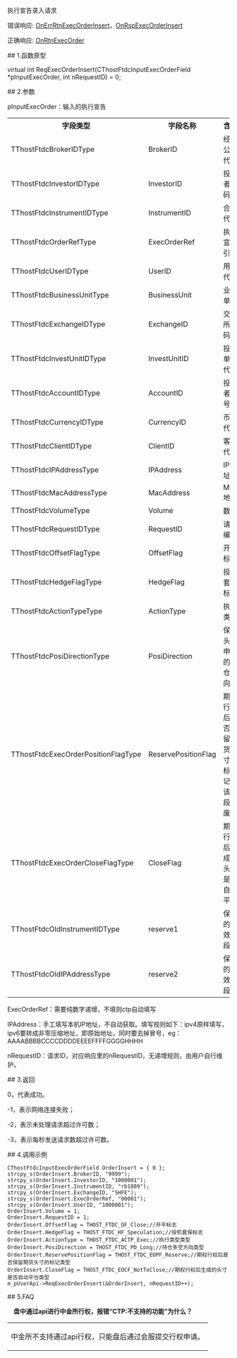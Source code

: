 <p>执行宣告录入请求</p>
<p>错误响应: <a href="../../CTHOSTFTDCTRADERAPI/ONERRRTNEXECORDERINSERT/">OnErrRtnExecOrderInsert</a>，<a href="../../CTHOSTFTDCTRADERAPI/ONRSPEXECORDERINSERT/">OnRspExecOrderInsert</a></p>
<p>正确响应: <a href="../../CTHOSTFTDCTRADERAPI/ONRTNEXECORDER/">OnRtnExecOrder</a></p>
<span class="anchor" id="b63a1881-3f69-40e5-8594-691b6f5bfc89"></span>
## 1.函数原型
<p>virtual int ReqExecOrderInsert(CThostFtdcInputExecOrderField *pInputExecOrder, int nRequestID) = 0;</p>
<span class="anchor" id="52f2c88e-ade2-4531-953e-25c3ce5c951c"></span>
## 2.参数
<p>pInputExecOrder：输入的执行宣告</p>
<table><tr><th style="TEXT-ALIGN: center;">字段类型</th><th style="TEXT-ALIGN: center;">字段名称</th><th style="TEXT-ALIGN: center;">含义</th><th style="TEXT-ALIGN: center;">值</th></tr><tr><td style="TEXT-ALIGN: left;">TThostFtdcBrokerIDType</td>
<td style="TEXT-ALIGN: left;">BrokerID</td>
<td style="TEXT-ALIGN: left;">经纪公司代码</td>
<td style="TEXT-ALIGN: left;"><strong><font color="#FF0000">必填</font></strong></td>
</tr>
<tr><td style="TEXT-ALIGN: left;">TThostFtdcInvestorIDType</td>
<td style="TEXT-ALIGN: left;">InvestorID</td>
<td style="TEXT-ALIGN: left;">投资者代码</td>
<td style="TEXT-ALIGN: left;"><strong><font color="#FF0000">必填</font></strong></td>
</tr>
<tr><td style="TEXT-ALIGN: left;">TThostFtdcInstrumentIDType</td>
<td style="TEXT-ALIGN: left;">InstrumentID</td>
<td style="TEXT-ALIGN: left;">合约代码</td>
<td style="TEXT-ALIGN: left;"><strong><font color="#FF0000">必填</font></strong></td>
</tr>
<tr><td style="TEXT-ALIGN: left;">TThostFtdcOrderRefType</td>
<td style="TEXT-ALIGN: left;">ExecOrderRef</td>
<td style="TEXT-ALIGN: left;">执行宣告引用</td>
<td style="TEXT-ALIGN: left;">选填</td>
</tr>
<tr><td style="TEXT-ALIGN: left;">TThostFtdcUserIDType</td>
<td style="TEXT-ALIGN: left;">UserID</td>
<td style="TEXT-ALIGN: left;">用户代码</td>
<td style="TEXT-ALIGN: left;">无</td>
</tr>
<tr><td style="TEXT-ALIGN: left;">TThostFtdcBusinessUnitType</td>
<td style="TEXT-ALIGN: left;">BusinessUnit</td>
<td style="TEXT-ALIGN: left;">业务单元</td>
<td style="TEXT-ALIGN: left;">无</td>
</tr>
<tr><td style="TEXT-ALIGN: left;">TThostFtdcExchangeIDType</td>
<td style="TEXT-ALIGN: left;">ExchangeID</td>
<td style="TEXT-ALIGN: left;">交易所代码</td>
<td style="TEXT-ALIGN: left;">无</td>
</tr>
<tr><td style="TEXT-ALIGN: left;">TThostFtdcInvestUnitIDType</td>
<td style="TEXT-ALIGN: left;">InvestUnitID</td>
<td style="TEXT-ALIGN: left;">投资单元代码</td>
<td style="TEXT-ALIGN: left;">无</td>
</tr>
<tr><td style="TEXT-ALIGN: left;">TThostFtdcAccountIDType</td>
<td style="TEXT-ALIGN: left;">AccountID</td>
<td style="TEXT-ALIGN: left;">投资者帐号</td>
<td style="TEXT-ALIGN: left;">无</td>
</tr>
<tr><td style="TEXT-ALIGN: left;">TThostFtdcCurrencyIDType</td>
<td style="TEXT-ALIGN: left;">CurrencyID</td>
<td style="TEXT-ALIGN: left;">币种代码</td>
<td style="TEXT-ALIGN: left;">无</td>
</tr>
<tr><td style="TEXT-ALIGN: left;">TThostFtdcClientIDType</td>
<td style="TEXT-ALIGN: left;">ClientID</td>
<td style="TEXT-ALIGN: left;">客户代码</td>
<td style="TEXT-ALIGN: left;">无</td>
</tr>
<tr><td style="TEXT-ALIGN: left;">TThostFtdcIPAddressType</td>
<td style="TEXT-ALIGN: left;">IPAddress</td>
<td style="TEXT-ALIGN: left;">IP地址</td>
<td style="TEXT-ALIGN: left;">无</td>
</tr>
<tr><td style="TEXT-ALIGN: left;">TThostFtdcMacAddressType</td>
<td style="TEXT-ALIGN: left;">MacAddress</td>
<td style="TEXT-ALIGN: left;">Mac地址</td>
<td style="TEXT-ALIGN: left;">无</td>
</tr>
<tr><td style="TEXT-ALIGN: left;">TThostFtdcVolumeType</td>
<td style="TEXT-ALIGN: left;">Volume</td>
<td style="TEXT-ALIGN: left;">数量</td>
<td style="TEXT-ALIGN: left;"><strong><font color="#FF0000">必填</font></strong></td>
</tr>
<tr><td style="TEXT-ALIGN: left;">TThostFtdcRequestIDType</td>
<td style="TEXT-ALIGN: left;">RequestID</td>
<td style="TEXT-ALIGN: left;">请求编号</td>
<td style="TEXT-ALIGN: left;">无</td>
</tr>
<tr><td style="TEXT-ALIGN: left;">TThostFtdcOffsetFlagType</td>
<td style="TEXT-ALIGN: left;">OffsetFlag</td>
<td style="TEXT-ALIGN: left;">开平标志</td>
<td style="TEXT-ALIGN: left;"><strong><font color="#FF0000">必填</font></strong></td>
</tr>
<tr><td style="TEXT-ALIGN: left;">TThostFtdcHedgeFlagType</td>
<td style="TEXT-ALIGN: left;">HedgeFlag</td>
<td style="TEXT-ALIGN: left;">投机套保标志</td>
<td style="TEXT-ALIGN: left;"><strong><font color="#FF0000">投机或套保</font></strong></td>
</tr>
<tr><td style="TEXT-ALIGN: left;">TThostFtdcActionTypeType</td>
<td style="TEXT-ALIGN: left;">ActionType</td>
<td style="TEXT-ALIGN: left;">执行类型</td>
<td style="TEXT-ALIGN: left;"><strong><font color="#FF0000">必填</font></strong></td>
</tr>
<tr><td style="TEXT-ALIGN: left;">TThostFtdcPosiDirectionType</td>
<td style="TEXT-ALIGN: left;">PosiDirection</td>
<td style="TEXT-ALIGN: left;">保留头寸申请的持仓方向</td>
<td style="TEXT-ALIGN: left;"><strong><font color="#FF0000">多头</font></strong></td>
</tr>
<tr><td style="TEXT-ALIGN: left;">TThostFtdcExecOrderPositionFlagType</td>
<td style="TEXT-ALIGN: left;">ReservePositionFlag</td>
<td style="TEXT-ALIGN: left;">期权行权后是否保留期货头寸的标记,该字段已废弃</td>
<td style="TEXT-ALIGN: left;"><strong><font color="#FF0000">该字段已废弃，调用时不能为空</font></strong></td>
</tr>
<tr><td style="TEXT-ALIGN: left;">TThostFtdcExecOrderCloseFlagType</td>
<td style="TEXT-ALIGN: left;">CloseFlag</td>
<td style="TEXT-ALIGN: left;">期权行权后生成的头寸是否自动平仓</td>
<td style="TEXT-ALIGN: left;"><strong><font color="#FF0000">必填</font></strong></td>
</tr>
<tr><td style="TEXT-ALIGN: left;">TThostFtdcOldInstrumentIDType</td>
<td style="TEXT-ALIGN: left;">reserve1</td>
<td style="TEXT-ALIGN: left;">保留的无效字段</td>
<td style="TEXT-ALIGN: left;">否</td>
</tr>
<tr><td style="TEXT-ALIGN: left;">TThostFtdcOldIPAddressType</td>
<td style="TEXT-ALIGN: left;">reserve2</td>
<td style="TEXT-ALIGN: left;">保留的无效字段</td>
<td style="TEXT-ALIGN: left;">否</td>
</tr>
</table>
<p>ExecOrderRef：需要纯数字递增，不填则ctp自动填写</p>
<p>IPAddress：手工填写本机IP地址，不自动获取。填写规则如下：ipv4原样填写，ipv6要转成非零压缩地址，即原始地址，同时要去掉冒号，eg：AAAABBBBCCCCDDDDEEEEFFFFGGGGHHHH</p>
<p>nRequestID：请求ID，对应响应里的nRequestID，无递增规则，由用户自行维护。</p>
<span class="anchor" id="539d053f-35cb-4da1-a098-33220e686e9e"></span>
## 3.返回
<p>0，代表成功。</p>
<p>-1，表示网络连接失败；</p>
<p>-2，表示未处理请求超过许可数；</p>
<p>-3，表示每秒发送请求数超过许可数。</p>
<span class="anchor" id="e00e16a6-1dd4-4bf0-a0aa-e59c199cd322"></span>
## 4.调用示例
<pre><code>CThostFtdcInputExecOrderField OrderInsert = { 0 };
strcpy_s(OrderInsert.BrokerID, "9999");
strcpy_s(OrderInsert.InvestorID, "1000001");
strcpy_s(OrderInsert.InstrumentID, "rb1809");
strcpy_s(OrderInsert.ExchangeID, "SHFE");
strcpy_s(OrderInsert.ExecOrderRef, "00001");
strcpy_s(OrderInsert.UserID, "1000001");
OrderInsert.Volume = 1;
OrderInsert.RequestID = 1; 
OrderInsert.OffsetFlag = THOST_FTDC_OF_Close;//开平标志
OrderInsert.HedgeFlag = THOST_FTDC_HF_Speculation;//投机套保标志
OrderInsert.ActionType = THOST_FTDC_ACTP_Exec;//执行类型类型
OrderInsert.PosiDirection = THOST_FTDC_PD_Long;//持仓多空方向类型
OrderInsert.ReservePositionFlag = THOST_FTDC_EOPF_Reserve;//期权行权后是否保留期货头寸的标记类型
OrderInsert.CloseFlag = THOST_FTDC_EOCF_NotToClose;//期权行权后生成的头寸是否自动平仓类型
m_pUserApi-&gt;ReqExecOrderInsert(&amp;OrderInsert, nRequestID++);
</code></pre>
<span class="anchor" id="a4eaf788-4c57-4b8e-b667-c11a2a272b54"></span>
## 5.FAQ
<p><div class="region_i"><p class="region_header" id="region_header_1" style="padding-left: 1em;font-weight : bold;text-indent: 0px;text-align: left;">盘中通过api进行中金所行权，报错“CTP:不支持的功能”为什么？</p><div class="region_panel" id="region_panel_1" style="display:block;"><table><tr><td>
<p>中金所不支持通过api行权，只能盘后通过会服提交行权申请。</p>
</td></tr></table>
</div><p class="region_tail" id="region_tail_1" style="border-top-color:transparent;border-bottom-width:0;"></p></div></p>
